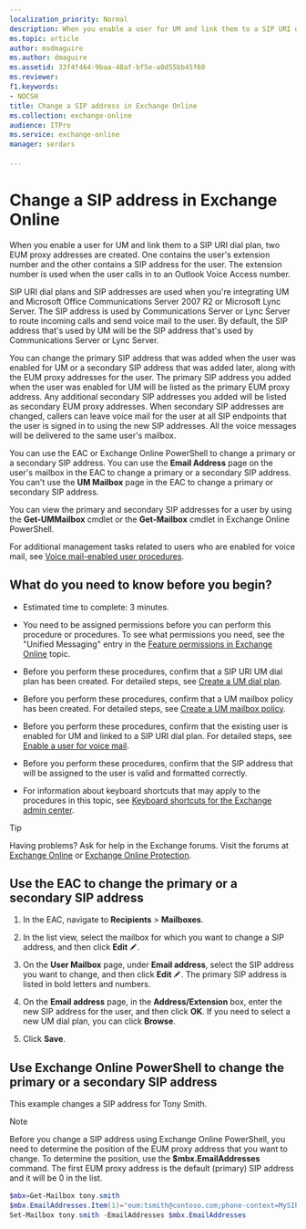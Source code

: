 ```yaml
---
localization_priority: Normal
description: When you enable a user for UM and link them to a SIP URI dial plan, two EUM proxy addresses are created. One contains the user's extension number and the other contains a SIP address for the user. The extension number is used when the user calls in to an Outlook Voice Access number.
ms.topic: article
author: msdmaguire
ms.author: dmaguire
ms.assetid: 33f4f464-9baa-48af-bf5e-a0d55bb45f60
ms.reviewer: 
f1.keywords:
- NOCSH
title: Change a SIP address in Exchange Online
ms.collection: exchange-online
audience: ITPro
ms.service: exchange-online
manager: serdars

---
```


# Change a SIP address in Exchange Online

When you enable a user for UM and link them to a SIP URI dial plan, two EUM proxy addresses are created. One contains the user's extension number and the other contains a SIP address for the user. The extension number is used when the user calls in to an Outlook Voice Access number.

SIP URI dial plans and SIP addresses are used when you're integrating UM and Microsoft Office Communications Server 2007 R2 or Microsoft Lync Server. The SIP address is used by Communications Server or Lync Server to route incoming calls and send voice mail to the user. By default, the SIP address that's used by UM will be the SIP address that's used by Communications Server or Lync Server.

You can change the primary SIP address that was added when the user was enabled for UM or a secondary SIP address that was added later, along with the EUM proxy addresses for the user. The primary SIP address you added when the user was enabled for UM will be listed as the primary EUM proxy address. Any additional secondary SIP addresses you added will be listed as secondary EUM proxy addresses. When secondary SIP addresses are changed, callers can leave voice mail for the user at all SIP endpoints that the user is signed in to using the new SIP addresses. All the voice messages will be delivered to the same user's mailbox.

You can use the EAC or Exchange Online PowerShell to change a primary or a secondary SIP address. You can use the **Email Address** page on the user's mailbox in the EAC to change a primary or a secondary SIP address. You can't use the **UM Mailbox** page in the EAC to change a primary or secondary SIP address.

You can view the primary and secondary SIP addresses for a user by using the **Get-UMMailbox** cmdlet or the **Get-Mailbox** cmdlet in Exchange Online PowerShell.

For additional management tasks related to users who are enabled for voice mail, see [Voice mail-enabled user procedures](voice-mail-enabled-user-procedures.md).

## What do you need to know before you begin?

- Estimated time to complete: 3 minutes.

- You need to be assigned permissions before you can perform this procedure or procedures. To see what permissions you need, see the "Unified Messaging" entry in the [Feature permissions in Exchange Online](../../permissions-exo/feature-permissions.md) topic.

- Before you perform these procedures, confirm that a SIP URI UM dial plan has been created. For detailed steps, see [Create a UM dial plan](../../voice-mail-unified-messaging/connect-voice-mail-system/create-um-dial-plan.md).

- Before you perform these procedures, confirm that a UM mailbox policy has been created. For detailed steps, see [Create a UM mailbox policy](create-um-mailbox-policy.md).

- Before you perform these procedures, confirm that the existing user is enabled for UM and linked to a SIP URI dial plan. For detailed steps, see [Enable a user for voice mail](enable-a-user-for-voice-mail.md).

- Before you perform these procedures, confirm that the SIP address that will be assigned to the user is valid and formatted correctly.

- For information about keyboard shortcuts that may apply to the procedures in this topic, see [Keyboard shortcuts for the Exchange admin center](../../accessibility/keyboard-shortcuts-in-admin-center.md).

> [!TIP]
> Having problems? Ask for help in the Exchange forums. Visit the forums at [Exchange Online](https://go.microsoft.com/fwlink/p/?linkId=267542) or [Exchange Online Protection](https://go.microsoft.com/fwlink/p/?linkId=285351).

## Use the EAC to change the primary or a secondary SIP address

1. In the EAC, navigate to **Recipients** \> **Mailboxes**.

2. In the list view, select the mailbox for which you want to change a SIP address, and then click **Edit** ![Edit icon](../../media/ITPro_EAC_EditIcon.gif).

3. On the **User Mailbox** page, under **Email address**, select the SIP address you want to change, and then click **Edit** ![Edit icon](../../media/ITPro_EAC_EditIcon.gif). The primary SIP address is listed in bold letters and numbers.

4. On the **Email address** page, in the **Address/Extension** box, enter the new SIP address for the user, and then click **OK**. If you need to select a new UM dial plan, you can click **Browse**.

5. Click **Save**.

## Use Exchange Online PowerShell to change the primary or a secondary SIP address

This example changes a SIP address for Tony Smith.

> [!NOTE]
> Before you change a SIP address using Exchange Online PowerShell, you need to determine the position of the EUM proxy address that you want to change. To determine the position, use the **$mbx.EmailAddresses** command. The first EUM proxy address is the default (primary) SIP address and it will be 0 in the list.

```PowerShell
$mbx=Get-Mailbox tony.smith
$mbx.EmailAddresses.Item(1)="eum:tsmith@contoso.com;phone-context=MySIPDialPlan.contoso.com"
Set-Mailbox tony.smith -EmailAddresses $mbx.EmailAddresses
```
